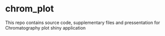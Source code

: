 # chrom_plot
This repo contains source code, supplementary files and pressentation for Chromatography plot shiny application
